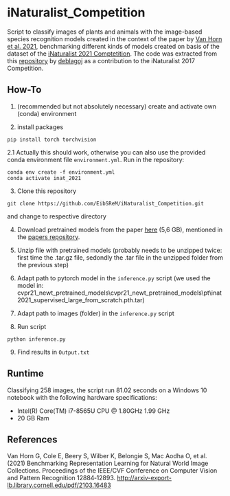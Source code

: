# iNaturalist_Competition

Script to classify images of plants and animals with the image-based species recognition models created in the context of the paper by [Van Horn et al. 2021](http://arxiv-export-lb.library.cornell.edu/pdf/2103.16483), benchmarking different kinds of models created on basis of the dataset of the [iNaturalist 2021 Comptetition](https://github.com/visipedia/inat_comp/tree/master/2021). The code was extracted from this [repository](https://github.com/deblagoj/iNaturalist-API) by [deblagoj](https://github.com/deblagoj) as a contribution to the iNaturalist 2017 Competition.

## How-To

1. (recommended but not absolutely necessary) create and activate own (conda) environment 

2. install packages 
```
pip install torch torchvision 
```

  2.1 Actually this should work, otherwise you can also use the provided conda environment file `environment.yml`. 
  Run in the repository:
  ```
  conda env create -f environment.yml
  conda activate inat_2021
  ```

3. Clone this repository 
```
git clone https://github.com/EibSReM/iNaturalist_Competition.git
``` 
and change to respective directory

4. Download pretrained models from the paper [here](https://cornell.box.com/s/bnyhq5lwobu6fgjrub44zle0pyjijbmw) (5,6 GB), mentioned in the [papers repository](https://github.com/visipedia/newt/tree/main/benchmark).

5. Unzip file with pretrained models (probably needs to be unzipped twice: first time the .tar.gz file, sedondly the .tar file in the unzipped folder from the previous step)

6. Adapt path to pytorch model in the `inference.py` script (we used the model in: cvpr21_newt_pretrained_models\cvpr21_newt_pretrained_models\pt\inat2021_supervised_large_from_scratch.pth.tar)

7. Adapt path to images (folder) in the `inference.py` script

8. Run script 
```
python inference.py
```

9. Find results in `Output.txt`

## Runtime
Classifying 258 images, the script run 81.02 seconds on a Windows 10 notebook with the following hardware specifications:
* Intel(R) Core(TM) i7-8565U CPU @ 1.80GHz   1.99 GHz
* 20 GB Ram


## References
Van Horn G, Cole E, Beery S, Wilber K, Belongie S, Mac Aodha O, et al. (2021) Benchmarking Representation Learning for Natural World Image Collections. Proceedings of the IEEE/CVF Conference on Computer Vision and Pattern Recognition 12884‑12893. http://arxiv-export-lb.library.cornell.edu/pdf/2103.16483
